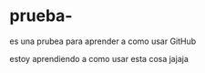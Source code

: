 # prueba-
es una prubea para aprender a como usar GitHub 

estoy aprendiendo a como usar esta cosa jajaja 
